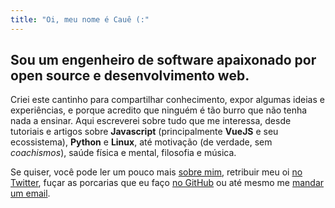 ```yaml
---
title: "Oi, meu nome é Cauê (:"
---
```


##  Sou um engenheiro de software apaixonado por open source e desenvolvimento web.

Criei este cantinho para compartilhar conhecimento, expor algumas ideias e experiências, e porque acredito que ninguém é tão burro que não tenha nada a ensinar. Aqui escreverei sobre tudo que me interessa, desde tutoriais e artigos sobre **Javascript** (principalmente **VueJS** e seu ecossistema), **Python** e **Linux**, até motivação (de verdade, sem _coachismos_), saúde física e mental, filosofia e música.

Se quiser, você pode ler um pouco mais [sobre mim](/about), retribuir meu oi [no Twitter](https://www.twitter.com.br/cacauisadog), fuçar as porcarias que eu faço [no GitHub](https://github.com/cacauisadog/) ou até mesmo me [mandar um email](mailto:cbcaue@protonmail.com).